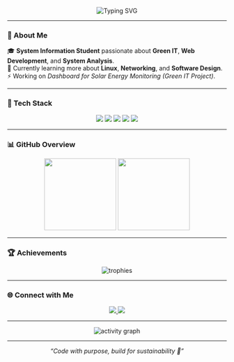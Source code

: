 <!-- 💫 Animated Intro -->
<p align="center">
  <img src="https://readme-typing-svg.herokuapp.com?font=Fira+Code&size=22&duration=3000&pause=1000&color=00FFB0&center=true&vCenter=true&width=480&lines=Hi+there!+I'm+EvoldOfficial;System+Information+Student;Green+IT+Enthusiast;Future+System+Analyst" alt="Typing SVG" />
</p>

---

### 👋 About Me  
🎓 **System Information Student** passionate about **Green IT**, **Web Development**, and **System Analysis**.  
🌱 Currently learning more about **Linux**, **Networking**, and **Software Design**.  
⚡ Working on *Dashboard for Solar Energy Monitoring (Green IT Project)*.  

---

### 🧰 Tech Stack
<p align="center">
  <img src="https://img.shields.io/badge/HTML5-E34F26?style=for-the-badge&logo=html5&logoColor=white"/>
  <img src="https://img.shields.io/badge/CSS3-1572B6?style=for-the-badge&logo=css3&logoColor=white"/>
  <img src="https://img.shields.io/badge/JavaScript-F7DF1E?style=for-the-badge&logo=javascript&logoColor=black"/>
  <img src="https://img.shields.io/badge/Python-3776AB?style=for-the-badge&logo=python&logoColor=white"/>
  <img src="https://img.shields.io/badge/MySQL-005C84?style=for-the-badge&logo=mysql&logoColor=white"/>
</p>

---

### 📊 GitHub Overview  
<p align="center">
  <img src="https://github-readme-stats.vercel.app/api?username=EvoldOfficial&show_icons=true&theme=tokyonight&hide_border=true&border_radius=10&count_private=true" height="165"/>
  <img src="https://github-readme-stats.vercel.app/api/top-langs/?username=EvoldOfficial&layout=compact&theme=tokyonight&hide_border=true&border_radius=10" height="165"/>
</p>

---

### 🏆 Achievements  
<p align="center">
  <img src="https://github-profile-trophy.vercel.app/?username=EvoldOfficial&theme=discord&margin-w=10&no-frame=true&column=4" alt="trophies"/>
</p>

---

### 🌐 Connect with Me  
<p align="center">
  <a href="https://linkedin.com/in/EvoldOfficial" target="_blank">
    <img src="https://img.shields.io/badge/LinkedIn-0A66C2?style=for-the-badge&logo=linkedin&logoColor=white"/>
  </a>
  <a href="https://instagram.com/EvoldOfficial" target="_blank">
    <img src="https://img.shields.io/badge/Instagram-E4405F?style=for-the-badge&logo=instagram&logoColor=white"/>
  </a>
</p>

---

<p align="center">
  <img src="https://github-readme-activity-graph.vercel.app/graph?username=EvoldOfficial&theme=tokyo-night&hide_border=true" alt="activity graph"/>
</p>

---

<p align="center">
  <i>“Code with purpose, build for sustainability 🌱”</i>
</p>
